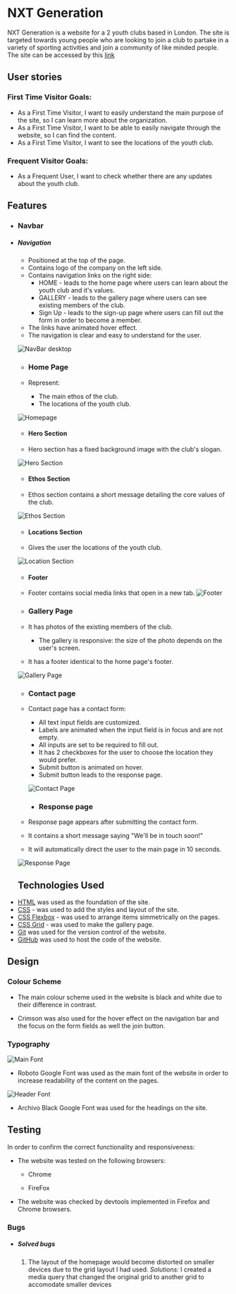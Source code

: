 # NXT Generation

NXT Generation is a website for a 2 youth clubs based in London. The site is targeted towards young people who are looking to join a club to partake in a variety of sporting activities and join a community of like minded people.
The site can be accessed by this [link](https://khalidcodes1.github.io/nxt_gen/)
## User stories
### First Time Visitor Goals:
* As a First Time Visitor, I want to easily understand the main purpose of the site, so I can learn more about the organization.
* As a First Time Visitor, I want to be able to easily navigate through the website, so I can find the content.
* As a First Time Visitor, I want to see the locations of the youth club.
### Frequent Visitor Goals:
* As a Frequent User, I want to check whether there are any updates about the youth club.

## Features

+ ### Navbar

+ ##### Navigation
    - Positioned at the top of the page.
    - Contains logo of the company on the left side.
    - Contains navigation links on the right side:
        * HOME - leads to the home page where users can learn about the youth club and it's values.
        * GALLERY - leads to the gallery page where users can see existing members of the club.
        * Sign Up - leads to the sign-up page where users can fill out the form in order to become a member.
    - The links have animated hover effect.
    - The navigation is clear and easy to understand for the user.
    
    ![NavBar desktop](documentation/navbar.png)


    + ### Home Page

    - Represent: 

        * The main ethos of the club.
        * The locations of the youth club.

    ![Homepage](documentation/homepage.png)

    + #### Hero Section

    - Hero section has a fixed background image with the club's slogan.

    ![Hero Section](documentation/hero.png)

    + #### Ethos Section

    - Ethos section contains a short message detailing the core values of the club.

    ![Ethos Section](documentation/ethos.png)

    + #### Locations Section

    - Gives the user the locations of the youth club.

    ![Location Section](documentation/locations.png)

     + #### Footer

    - Footer contains social media links that open in a new tab.
    ![Footer](documentation/footer.png)

    + ### Gallery Page

    - It has photos of the existing members of the club.

        - The gallery is responsive: the size of the photo depends on the user's screen.

    - It has a footer identical to the home page's footer.

    ![Gallery Page](documentation/gallerypage.png)

    + ### Contact page

    - Contact page has a contact form:

        - All text input fields are customized.
        - Labels are animated when the input field is in focus and are not empty.
        - All inputs are set to be required to fill out.
        - It has 2 checkboxes for the user to choose the location they would prefer.
        - Submit button is animated on hover.
        - Submit button leads to the response page.

         ![Contact Page](documentation/contactpage.png)

         + ### Response page

    - Response page appears after submitting the contact form.
    - It contains a short message saying "We'll be in touch soon!" 
    - It will automatically direct the user to the main page in 10 seconds.

     ![Response Page](documentation/responsepage.png)

     
     ## Technologies Used

- [HTML](https://developer.mozilla.org/en-US/docs/Web/HTML) was used as the foundation of the site.
- [CSS](https://developer.mozilla.org/en-US/docs/Web/css) - was used to add the styles and layout of the site.
- [CSS Flexbox](https://developer.mozilla.org/en-US/docs/Learn/CSS/CSS_layout/Flexbox) - was used to arrange items simmetrically on the pages.
- [CSS Grid](https://developer.mozilla.org/en-US/docs/Web/CSS/grid) - was used to make the gallery page.
- [Git](https://git-scm.com/) was used for the version control of the website.
- [GitHub](https://github.com/) was used to host the code of the website.

## Design

### Colour Scheme

- The main colour scheme used in the website is black and white due to their difference in contrast.

- Crimson was also used for the hover effect on the navigation bar and the focus on the form fields as well the join button.

### Typography

![Main Font](documentation/mainfont.png)

- Roboto Google Font was used as the main font of the website in order to increase readability of the content on the pages.

![Header Font](documentation/header-font.png)

- Archivo Black Google Font was used for the headings on the site.

## Testing

In order to confirm the correct functionality and responsiveness:

+ The website was tested on the following browsers:

    - Chrome

    - FireFox


+ The website was checked by devtools implemented in Firefox and Chrome browsers.

### Bugs
+ ##### Solved bugs
    1. The layout of the homepage would become distorted on smaller devices due to the grid layout I had used.
        *Solutions:* I created a media query that changed the original grid to another grid to accomodate smaller devices
    
   






    
        





    










   







      

  
        
